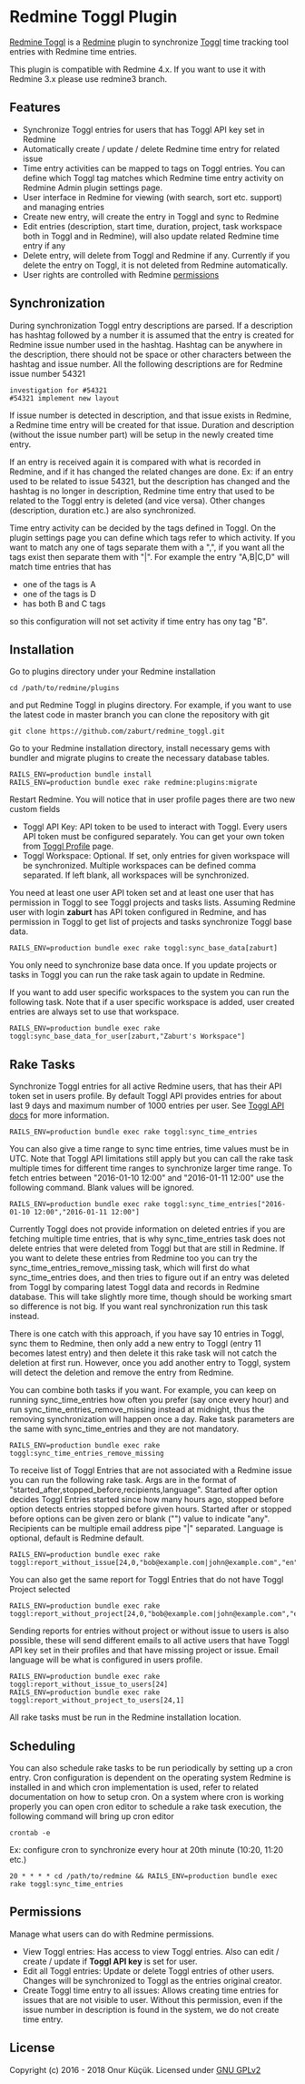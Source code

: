 
# Redmine Toggl Plugin

[Redmine Toggl](/) is a [Redmine](https://www.redmine.org) plugin to synchronize [Toggl](https://www.toggl.com) time tracking tool entries with Redmine time entries.

This plugin is compatible with Redmine 4.x. If you want to use it with Redmine 3.x please use redmine3 branch.


## Features

* Synchronize Toggl entries for users that has Toggl API key set in Redmine
* Automatically create / update / delete Redmine time entry for related issue
* Time entry activities can be mapped to tags on Toggl entries. You can define which Toggl tag matches which Redmine time entry activity on Redmine Admin plugin settings page.
* User interface in Redmine for viewing (with search, sort etc. support) and managing entries
* Create new entry, will create the entry in Toggl and sync to Redmine
* Edit entries (description, start time, duration, project, task workspace both in Toggl and in Redmine), will also update related Redmine time entry if any
* Delete entry, will delete from Toggl and Redmine if any. Currently if you delete the entry on Toggl, it is not deleted from Redmine automatically.
* User rights are controlled with Redmine [permissions](#permissions)


## Synchronization

During synchronization Toggl entry descriptions are parsed. If a description has hashtag followed by a number it is assumed that the entry is
created for Redmine issue number used in the hashtag. Hashtag can be anywhere in the description, there should not be space or other characters
between the hashtag and issue number. All the following descriptions are for Redmine issue number 54321

    investigation for #54321
    #54321 implement new layout

If issue number is detected in description, and that issue exists in Redmine, a Redmine time entry will be created for that issue. Duration
and description (without the issue number part) will be setup in the newly created time entry.

If an entry is received again it is compared with what is recorded in Redmine, and if it has changed the related changes are done.
Ex: if an entry used to be related to issue 54321, but the description has changed and the hashtag is no longer in description,
Redmine time entry that used to be related to the Toggl entry is deleted (and vice versa). Other changes (description, duration etc.)
are also synchronized.

Time entry activity can be decided by the tags defined in Toggl. On the plugin settings page you can define which tags refer to which activity.
If you want to match any one of tags separate them with a ",", if you want all the tags exist then separate them with "|". For example
the entry "A,B|C,D" will match time entries that has

  * one of the tags is A
  * one of the tags is D
  * has both B and C tags

so this configuration will not set activity if time entry has ony tag "B".


## Installation

Go to plugins directory under your Redmine installation

```
cd /path/to/redmine/plugins
```

and put Redmine Toggl in plugins directory. For example, if you want to use the latest code in master branch you can clone the repository with git

```
git clone https://github.com/zaburt/redmine_toggl.git
```

Go to your Redmine installation directory, install necessary gems with bundler and migrate plugins to create the necessary database tables.

```
RAILS_ENV=production bundle install
RAILS_ENV=production bundle exec rake redmine:plugins:migrate
```

Restart Redmine. You will notice that in user profile pages there are two new custom fields

* Toggl API Key: API token to be used to interact with Toggl. Every users API token must be configured separately. You can get your own token from [Toggl Profile](https://toggl.com/app/profile) page.
* Toggl Workspace: Optional. If set, only entries for given workspace will be synchronized. Multiple workspaces can be defined comma separated. If left blank, all workspaces will be synchronized.

You need at least one user API token set and at least one user that has permission in Toggl to see Toggl projects and tasks lists.
Assuming Redmine user with login **zaburt** has API token configured in Redmine, and has permission in Toggl to get list of projects and tasks
synchronize Toggl base data.

```
RAILS_ENV=production bundle exec rake toggl:sync_base_data[zaburt]
```

You only need to synchronize base data once. If you update projects or tasks in Toggl you can run the rake task again to update in Redmine.

If you want to add user specific workspaces to the system you can run the following task. Note that if a user specific workspace is added, user created entries are always set to use that workspace.

```
RAILS_ENV=production bundle exec rake toggl:sync_base_data_for_user[zaburt,"Zaburt's Workspace"]
```


## Rake Tasks

Synchronize Toggl entries for all active Redmine users, that has their API token set in users profile. By default Toggl API provides entries for about last 9 days
and maximum number of 1000 entries per user. See [Toggl API docs](https://github.com/toggl/toggl_api_docs/blob/master/chapters/time_entries.md#get-time-entries-started-in-a-specific-time-range)
for more information.

```
RAILS_ENV=production bundle exec rake toggl:sync_time_entries
```

You can also give a time range to sync time entries, time values must be in UTC. Note that Toggl API limitations still apply but you can call the rake task multiple times for different
time ranges to synchronize larger time range. To fetch entries between "2016-01-10 12:00" and "2016-01-11 12:00" use the following command. Blank values will be ignored.

```
RAILS_ENV=production bundle exec rake toggl:sync_time_entries["2016-01-10 12:00","2016-01-11 12:00"]
```

Currently Toggl does not provide information on deleted entries if you are fetching multiple time entries, that is why sync_time_entries task does not delete entries
that were deleted from Toggl but that are still in Redmine. If you want to delete these entries from Redmine too you can try the sync_time_entries_remove_missing
task, which will first do what sync_time_entries does, and then tries to figure out if an entry was deleted from Toggl by comparing latest Toggl data and records
in Redmine database. This will take slightly more time, though should be working smart so difference is not big. If you want real synchronization run this task instead.

There is one catch with this approach, if you have say 10 entries in Toggl, sync them to Redmine, then only add a new entry to Toggl (entry 11 becomes latest entry)
and then delete it this rake task will not catch the deletion at first run. However, once you add another entry to Toggl, system will detect the deletion and
remove the entry from Redmine.

You can combine both tasks if you want. For example, you can keep on running sync_time_entries how often you prefer (say once every hour) and run sync_time_entries_remove_missing
instead at midnight, thus the removing synchronization will happen once a day. Rake task parameters are the same with sync_time_entries and they are not mandatory.

```
RAILS_ENV=production bundle exec rake toggl:sync_time_entries_remove_missing
```

To receive list of Toggl Entries that are not associated with a Redmine issue you can run the following rake task. Args are in the format of "started_after,stopped_before,recipients,language".
Started after option decides Toggl Entries started since how many hours ago, stopped before option detects entries stopped before given hours. Started after or stopped before options can be
given zero or blank ("") value to indicate "any". Recipients can be multiple email address pipe "|" separated. Language is optional, default is Redmine default.

```
RAILS_ENV=production bundle exec rake toggl:report_without_issue[24,0,"bob@example.com|john@example.com","en"]
```

You can also get the same report for Toggl Entries that do not have Toggl Project selected

```
RAILS_ENV=production bundle exec rake toggl:report_without_project[24,0,"bob@example.com|john@example.com","en"]
```

Sending reports for entries without project or without issue to users is also possible, these will send different emails to all active users that have
Toggl API key set in their profiles and that have missing project or issue. Email language will be what is configured in users profile.

```
RAILS_ENV=production bundle exec rake toggl:report_without_issue_to_users[24]
RAILS_ENV=production bundle exec rake toggl:report_without_project_to_users[24,1]
```

All rake tasks must be run in the Redmine installation location.


## Scheduling

You can also schedule rake tasks to be run periodically by setting up a cron entry. Cron configuration is dependent on
the operating system Redmine is installed in and which cron implementation is used, refer to related documentation on
how to setup cron. On a system where cron is working properly you can open cron editor to schedule
a rake task execution, the following command will bring up cron editor

```
crontab -e
```

Ex: configure cron to synchronize every hour at 20th minute (10:20, 11:20 etc.)

```
20 * * * * cd /path/to/redmine && RAILS_ENV=production bundle exec rake toggl:sync_time_entries
```


## Permissions

Manage what users can do with Redmine permissions.

* View Toggl entries: Has access to view Toggl entries. Also can edit / create / update if **Toggl API key** is set for user.
* Edit all Toggl entries: Update or delete Toggl entries of other users. Changes will be synchronized to Toggl as the entries original creator.
* Create Toggl time entry to all issues: Allows creating time entries for issues that are not visible to user. Without this permission, even if the issue number in description is found in the system, we do not create time entry.


## License

Copyright (c) 2016 - 2018 Onur Küçük. Licensed under [GNU GPLv2](LICENSE)


